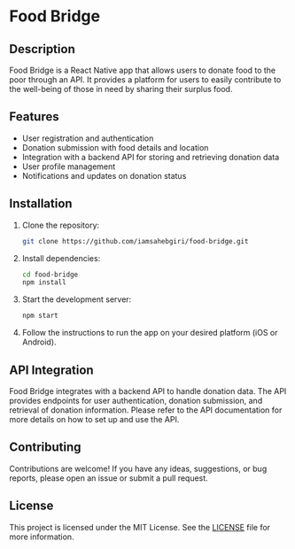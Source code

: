 # Food Bridge

## Description

Food Bridge is a React Native app that allows users to donate food to the poor through an API. It provides a platform for users to easily contribute to the well-being of those in need by sharing their surplus food.

## Features

- User registration and authentication
- Donation submission with food details and location
- Integration with a backend API for storing and retrieving donation data
- User profile management
- Notifications and updates on donation status

## Installation

1. Clone the repository:

    ```bash
    git clone https://github.com/iamsahebgiri/food-bridge.git
    ```

2. Install dependencies:

    ```bash
    cd food-bridge
    npm install
    ```

3. Start the development server:

    ```bash
    npm start
    ```

4. Follow the instructions to run the app on your desired platform (iOS or Android).

## API Integration

Food Bridge integrates with a backend API to handle donation data. The API provides endpoints for user authentication, donation submission, and retrieval of donation information. Please refer to the API documentation for more details on how to set up and use the API.

## Contributing

Contributions are welcome! If you have any ideas, suggestions, or bug reports, please open an issue or submit a pull request.

## License

This project is licensed under the MIT License. See the [LICENSE](./LICENSE) file for more information.